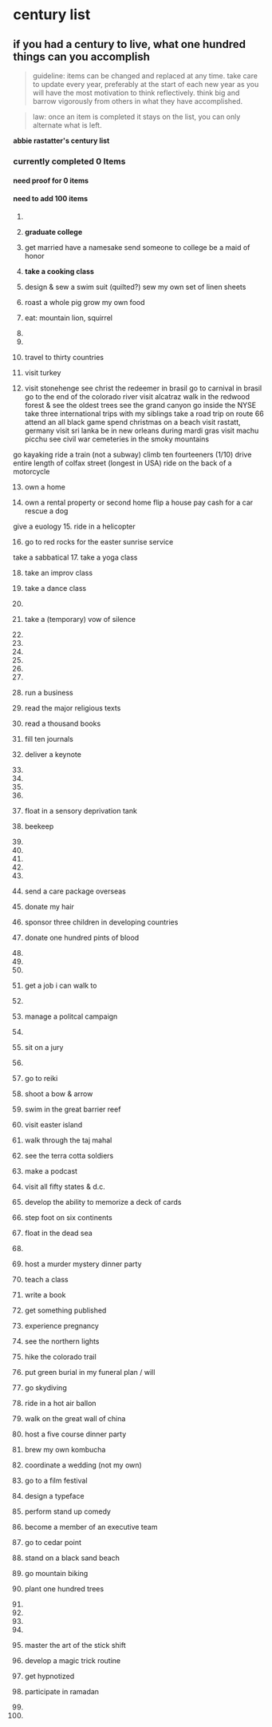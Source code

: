 # century list
## if you had a century to live, what one hundred things can you accomplish

> guideline: items can be changed and replaced at any time. take care to update every year, preferably at the start of each new year as you will have the most motivation to think reflectively. think big and barrow vigorously from others in what they have accomplished.

>law: once an item is completed it stays on the list, you can only alternate what is left.  

**abbie rastatter's century list**

### currently completed **0** Items
#### need proof for **0** items
#### need to add **100** items


1. 

2. **graduate college**

3. get married
have a namesake
send someone to college
be a maid of honor

4. **take a cooking class**

5. design & sew a swim suit (quilted?)
sew my own set of linen sheets

6. roast a whole pig
grow my own food

7. eat: mountain lion, squirrel

8. 

9. 

10. travel to thirty countries

11. visit turkey 

12. visit stonehenge
see christ the redeemer in brasil
go to carnival in brasil 
go to the end of the colorado river
visit alcatraz 
walk in the redwood forest & see the oldest trees
see the grand canyon
go inside the NYSE
take three international trips with my siblings
take a road trip on route 66
attend an all black game
spend christmas on a beach
visit rastatt, germany
visit sri lanka
be in new orleans during mardi gras
visit machu picchu
see civil war cemeteries in the smoky mountains

go kayaking
ride a train (not a subway)
climb ten fourteeners (1/10)
drive entire length of colfax street (longest in USA)
ride on the back of a motorcycle

13. own a home 

14. own a rental property or second home
flip a house
pay cash for a car 
rescue a dog 

give a euology
15. ride in a helicopter

16. go to red rocks for the easter sunrise service

take a sabbatical
17. take a yoga class

18. take an improv class

19. take a dance class

20. 

21. take a (temporary) vow of silence

22. 

23. 

24. 

25. 

26. 

27. 

28. run a business

29. read the major religious texts

30. read a thousand books

31. fill ten journals

32. deliver a keynote 

33. 

34. 

35. 

36. 

37. float in a sensory deprivation tank

38. beekeep 

39. 

40. 

41. 

42. 

43. 

44. send a care package overseas

45. donate my hair

46. sponsor three children in developing countries

47. donate one hundred pints of blood

48. 

49. 

50. 

51. get a job i can walk to 

52. 

53. manage a politcal campaign

54. 

55. sit on a jury  

56. 

57. go to reiki

58. shoot a bow & arrow

59. swim in the great barrier reef  

60. visit easter island  

61. walk through the taj mahal  

62. see the terra cotta soldiers 

63. make a podcast

64. visit all fifty states & d.c. 

65. develop the ability to memorize a deck of cards

66. step foot on six continents 

67. float in the dead sea

68. 

69. host a murder mystery dinner party

70. teach a class   

71. write a book

72. get something published  

73. experience pregnancy

74. see the northern lights

75. hike the colorado trail 

76. put green burial in my funeral plan / will

77. go skydiving  

78. ride in a hot air ballon  

79. walk on the great wall of china 

80. host a five course dinner party

81. brew my own kombucha

82. coordinate a wedding (not my own)

83. go to a film festival 

84. design a typeface

85. perform stand up comedy  

86. become a member of an executive team

87. go to cedar point

88. stand on a black sand beach 

89. go mountain biking

90. plant one hundred trees  

91. 

92. 

93. 

94. 

95. master the art of the stick shift 

96. develop a magic trick routine 

97. get hypnotized 

98. participate in ramadan

99. 

100. 
